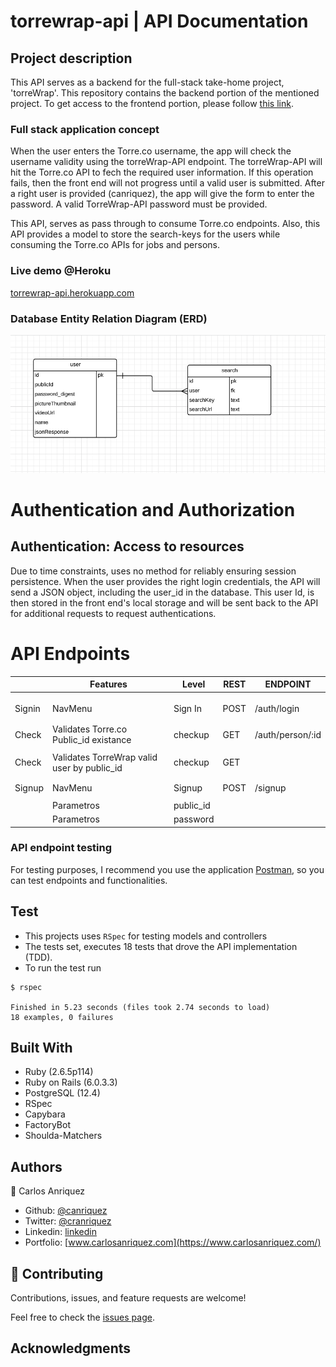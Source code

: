 # torrewrap-api | API Documentation

## Project description

This API serves as a backend for the full-stack take-home project, 'torreWrap'. This repository contains the backend portion of the mentioned project. To get access to the frontend portion, please follow [this link](https://github.com/canriquez/torrewrap).

### Full stack application concept

When the user enters the Torre.co username, the app will check the username validity using the torreWrap-API endpoint. The torreWrap-API will hit the Torre.co API to fech the required user information. If this operation fails, then the front end will not progress until a valid user is submitted. After a right user is provided (canriquez), the app will give the form to enter the password. A valid TorreWrap-API password must be provided.

This API, serves as pass through to consume Torre.co endpoints. Also, this API provides a model to store the search-keys for the users while consuming the Torre.co APIs for jobs and persons.

### Live demo @Heroku

[torrewrap-api.herokuapp.com](https://torrewrap-api.herokuapp.com)

### Database Entity Relation Diagram (ERD)

![](./public/erd.png)

# Authentication and Authorization

## Authentication: Access to resources

Due to time constraints, uses no method for reliably ensuring session persistence. When the user provides the right login credentials, the API will send a JSON object, including the user_id in the database. This user Id, is then stored in the front end's local storage and will be sent back to the API for additional requests to request authentications.

# API Endpoints

|        | Features                                    | Level     | REST | ENDPOINT         |
| ------ | ------------------------------------------- | --------- | ---- | ---------------- |
|        |                                             |           |      |                  |
|        |                                             |           |      |                  |
|        |                                             |           |      |                  |
| Signin | NavMenu                                     | Sign In   | POST | /auth/login      |
|        |                                             |           |      |                  |
|        |                                             |           |      |                  |
| Check  | Validates Torre\.co Public_id existance     | checkup   | GET  | /auth/person/:id |
|        |                                             |           |      |                  |
| Check  | Validates TorreWrap valid user by public_id | checkup   | GET  |                  |
|        |                                             |           |      |                  |
|        |                                             |           |      |                  |
| Signup | NavMenu                                     | Signup    | POST | /signup          |
|        |                                             |           |      |                  |
|        | Parametros                                  | public_id |      |                  |
|        | Parametros                                  | password  |      |                  |

### API endpoint testing

For testing purposes, I recommend you use the application [Postman](https://www.postman.com/), so you can test endpoints and functionalities.

## Test

- This projects uses `RSpec` for testing models and controllers
- The tests set, executes 18 tests that drove the API implementation (TDD).
- To run the test run

```
$ rspec

Finished in 5.23 seconds (files took 2.74 seconds to load)
18 examples, 0 failures
```

## Built With

- Ruby (2.6.5p114)
- Ruby on Rails (6.0.3.3)
- PostgreSQL (12.4)
- RSpec
- Capybara
- FactoryBot
- Shoulda-Matchers

## Authors

👤 Carlos Anriquez

- Github: [@canriquez](https://github.com/canriquez)
- Twitter: [@cranriquez](https://twitter.com/cranriquez)
- Linkedin: [linkedin](https://www.linkedin.com/in/carlosanriquez/)
- Portfolio: [www.carlosanriquez.com](https://www.carlosanriquez.com/)

## 🤝 Contributing

Contributions, issues, and feature requests are welcome!

Feel free to check the [issues page](issues/).

## Acknowledgments
